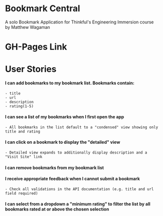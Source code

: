 # Bookmark Central #

A solo Bookmark Application for Thinkful's Engineering Immersion course by Matthew Wagaman

# GH-Pages Link



# User Stories #

#### I can add bookmarks to my bookmark list. Bookmarks contain:
    - title 
    - url 
    - description
    - rating(1-5)

#### I can see a list of my bookmarks when I first open the app
    - All bookmarks in the list default to a "condensed" view showing only title and rating

#### I can click on a bookmark to display the "detailed" view
    - Detailed view expands to additionally display description and a "Visit Site" link

#### I can remove bookmarks from my bookmark list

#### I receive appropriate feedback when I cannot submit a bookmark
    - Check all validations in the API documentation (e.g. title and url field required)

#### I can select from a dropdown a "minimum rating" to filter the list by all bookmarks rated at or above the chosen selection